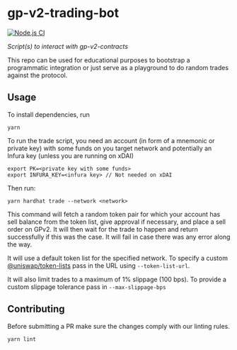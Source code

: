 # gp-v2-trading-bot

[![Node.js CI](https://github.com/gnosis/gp-v2-trading-bot/actions/workflows/CI.yml/badge.svg)](https://github.com/gnosis/gp-v2-trading-bot/actions/workflows/CI.yml)

*Script(s) to interact with gp-v2-contracts*

This repo can be used for educational purposes to bootstrap a programmatic integration or just serve as a playground to do random trades against the protocol.

## Usage

To install dependencies, run

```
yarn
```

To run the trade script, you need an account (in form of a mnemonic or private key) with some funds on you target network and potentially an Infura key (unless you are running on xDAI)

```
export PK=<private key with some funds>
export INFURA_KEY=<infura key> // Not needed on xDAI
```

Then run:

```
yarn hardhat trade --network <network>
```

This command will fetch a random token pair for which your account has sell balance from the token list, give approval if necessary, and place a sell order on GPv2. It will then wait for the trade to happen and return successfully if this was the case. It will fail in case there was any error along the way.

It will use a default token list for the specified network. To specify a custom  [@uniswap/token-lists](https://github.com/Uniswap/token-lists) pass in the URL using `--token-list-url`.

It will also limit trades to a maximum of 1% slippage (100 bps). To provide a custom slippage tolerance pass in `--max-slippage-bps`

## Contributing

Before submitting a PR make sure the changes comply with our linting rules.

```
yarn lint
```

